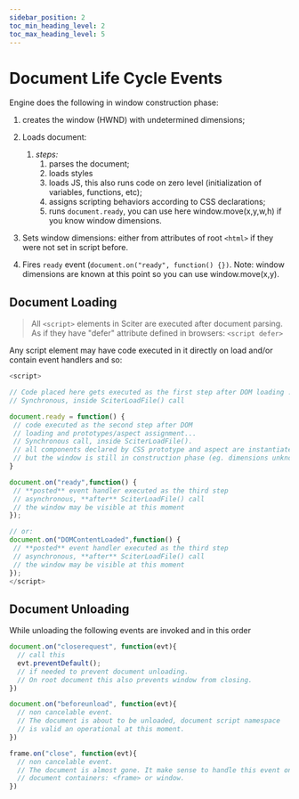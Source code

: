 ```yaml
---
sidebar_position: 2
toc_min_heading_level: 2
toc_max_heading_level: 5
---
```


# Document Life Cycle Events

Engine does the following in window construction phase:

1. creates the window (HWND) with undetermined dimensions;

2. Loads document:
    1. _steps:_
        1. parses the document;
        2. loads styles
        3. loads JS, this also runs code on zero level (initialization of variables, functions, etc);
        4. assigns scripting behaviors according to CSS declarations;
        5. runs `document.ready`, you can use here window.move(x,y,w,h) if you know window dimensions.

3. Sets window dimensions: either from attributes of root `<html>` if they were not set in script before.

4. Fires `ready` event (`document.on("ready", function() {})`. Note: window dimensions are known at this point so you can use window.move(x,y).

## Document Loading

> All `<script>` elements in Sciter are executed after document parsing. 
> As if they have "defer" attribute defined in browsers:  `<script defer>`

Any script element may have code executed in it directly on load and/or contain event handlers and so:

```js
<script>

// Сode placed here gets executed as the first step after DOM loading ...
// Synchronous, inside SciterLoadFile() call  

document.ready = function() {
 // code executed as the second step after DOM 
 // loading and prototypes/aspect assignment...
 // Synchronous call, inside SciterLoadFile().  
 // all components declared by CSS prototype and aspect are instantiated - got their componentDidMount called
 // but the window is still in construction phase (eg. dimensions unknown)
}

document.on("ready",function() {
 // **posted** event handler executed as the third step 
 // asynchronous, **after** SciterLoadFile() call  
 // the window may be visible at this moment
});

// or:
document.on("DOMContentLoaded",function() {
 // **posted** event handler executed as the third step 
 // asynchronous, **after** SciterLoadFile() call  
 // the window may be visible at this moment
});
</script>
```

## Document Unloading

While unloading the following events are invoked and in this order 

```js
document.on("closerequest", function(evt){
  // call this  
  evt.preventDefault();
  // if needed to prevent document unloading.
  // On root document this also prevents window from closing.
})
```

```js
document.on("beforeunload", function(evt){
  // non cancelable event.
  // The document is about to be unloaded, document script namespace 
  // is valid an operational at this moment.
})
```

```js
frame.on("close", function(evt){
  // non cancelable event.
  // The document is almost gone. It make sense to handle this event on
  // document containers: <frame> or window.
})
```

